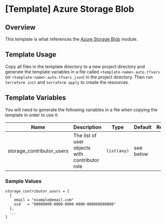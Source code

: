 # [Template] Azure Storage Blob

## Overview

This template is what references the [Azure Storage Blob](https://github.com/ssc-sp/datahub-resource-modules/tree/main/modules/azure-storage-blob) module.

## Template Usage

Copy all files in the template directory to a new project directory and generate the template variables in a file called `<template-name>.auto.tfvars` (or `<template-name>.auto.tfvars.json`) in the project directory. Then run `terraform init` and `terraform apply` to create the resources.

## Template Variables

You will need to generate the following variables in a file when copying the template in order to use it:

| Name                      | Description                                    | Type        | Default   | Required |
| ------------------------- | ---------------------------------------------- | ----------- | --------- | :------: |
| storage_contributor_users | The list of user objects with contributor role | `list(any)` | see below |    no    |

### Sample Values

```hcl
storage_contributor_users = [
  {
    email = "example@email.com"
    oid   = "00000000-0000-0000-0000-000000000000"
  },
  ...
]
```
